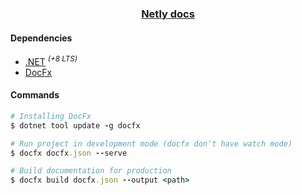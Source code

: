 <h3 align='center'><a href="https://netly.docs.kezero.com">Netly docs</a></h3>

#### Dependencies
* [.NET](http://dotnet.microsoft.com/) <sup><i>(+8 LTS)</i></sup>
* [DocFx](https://github.com/dotnet/docfx)

#### Commands
```rb
# Installing DocFx
$ dotnet tool update -g docfx

# Run project in development mode (docfx don't have watch mode)
$ docfx docfx.json --serve

# Build documentation for production
$ docfx build docfx.json --output <path>
```
